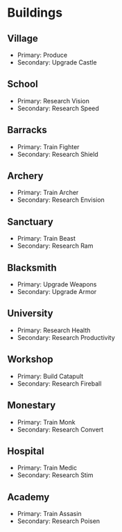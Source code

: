 # Buildings

## Village

 * Primary: Produce
 * Secondary: Upgrade Castle

## School

 * Primary: Research Vision
 * Secondary: Research Speed

## Barracks

 * Primary: Train Fighter
 * Secondary: Research Shield

## Archery

 * Primary: Train Archer
 * Secondary: Research Envision

## Sanctuary
 
 * Primary: Train Beast
 * Secondary: Research Ram

## Blacksmith

 * Primary: Upgrade Weapons
 * Secondary: Upgrade Armor

## University
 
 * Primary: Research Health
 * Secondary: Research Productivity

## Workshop

 * Primary: Build Catapult
 * Secondary: Research Fireball

## Monestary

 * Primary: Train Monk
 * Secondary: Research Convert

## Hospital

 * Primary: Train Medic
 * Secondary: Research Stim

## Academy

 * Primary: Train Assasin
 * Secondary: Research Poisen

